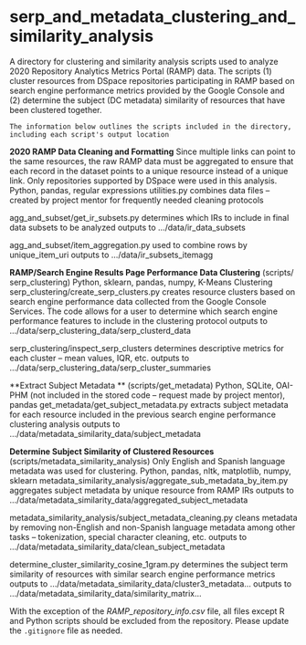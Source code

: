 # serp_and_metadata_clustering_and_similarity_analysis

A directory for clustering and similarity analysis scripts used to analyze 2020 Repository Analytics Metrics Portal (RAMP) data. The scripts (1) cluster resources from DSpace repositories participating in RAMP based on search engine performance metrics provided by the Google Console and (2) determine the subject (DC metadata) similarity of resources that have been clustered together.
```
The information below outlines the scripts included in the directory, including each script's output location
```
**2020 RAMP Data Cleaning and Formatting**
Since multiple links can point to the same resources, the raw RAMP data must be aggregated to ensure that each record in the dataset points to a unique resource instead of a unique link. 
Only repositories supported by DSpace were used in this analysis.	Python, pandas, regular expressions	utilities.py
combines data files – created by project mentor for frequently needed cleaning protocols

agg_and_subset/get_ir_subsets.py
determines which IRs to include in final data subsets to be analyzed
outputs to …/data/ir_data_subsets

agg_and_subset/item_aggregation.py 
used to combine rows by unique_item_uri
outputs to …/data/ir_subsets_itemagg

**RAMP/Search Engine Results Page Performance Data Clustering**
(scripts/ serp_clustering)	Python, sklearn, pandas, numpy, K-Means Clustering	serp_clustering/create_serp_clusters.py
creates resource clusters based on search engine performance data collected from the Google Console Services. The code allows for a user to determine which search engine performance features to include in the clustering protocol
outputs to …/data/serp_clustering_data/serp_clusterd_data

serp_clustering/inspect_serp_clusters
determines descriptive metrics for each cluster – mean values, IQR, etc.
outputs to …/data/serp_clustering_data/serp_cluster_summaries

**Extract Subject Metadata **
(scripts/get_metadata)
	Python, SQLite, OAI-PHM (not included in the stored code – request made by project mentor), pandas	get_metadata/get_subject_metadata.py 
extracts subject metadata for each resource included in the previous search engine performance clustering analysis
outputs to …/data/metadata_similarity_data/subject_metadata

**Determine Subject Similarity of Clustered Resources**
(scripts/metadata_similarity_analysis)
Only English and Spanish language metadata was used for clustering.	Python, pandas, nltk, matplotlib, numpy, sklearn	metadata_similarity_analysis/aggregate_sub_metadata_by_item.py 
aggregates subject metadata by unique resource from RAMP IRs
outputs to …/data/metadata_similarity_data/aggregated_subject_metadata

metadata_similarity_analysis/subject_metadata_cleaning.py 
cleans metadata by removing non-English and non-Spanish language metadata among other tasks – tokenization, special character cleaning, etc. 
outputs to …/data/metadata_similarity_data/clean_subject_metadata

determine_cluster_similarity_cosine_1gram.py 
determines the subject term similarity of resources with similar search engine performance metrics
outputs to …/data/metadata_similarity_data/cluster3_metadata…
outputs to …/data/metadata_similarity_data/similarity_matrix…



With the exception of the *RAMP_repository_info.csv* file, all files except R and Python scripts should be excluded from the repository. Please update the ```.gitignore``` file as needed.
